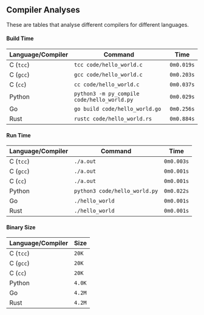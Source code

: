 ## Compiler Analyses

<!-- Please edit the `README.md.tmpl` file instead of the `README.md` -->

These are tables that analyse different compilers for different languages.

#### Build Time

|Language/Compiler|Command|Time|
|-----------------|-------|----|
|C (`tcc`)|`tcc code/hello_world.c`|`0m0.019s`|
|C (`gcc`)|`gcc code/hello_world.c`|`0m0.203s`|
|C (`cc`)|`cc code/hello_world.c`|`0m0.037s`|
|Python|`python3 -m py_compile code/hello_world.py`|`0m0.029s`|
|Go|`go build code/hello_world.go`|`0m0.256s`|
|Rust|`rustc code/hello_world.rs`|`0m0.884s`|

#### Run Time

|Language/Compiler|Command|Time|
|-----------------|-------|----|
|C (`tcc`)|`./a.out`|`0m0.003s`|
|C (`gcc`)|`./a.out`|`0m0.001s`|
|C (`cc`)|`./a.out`|`0m0.001s`|
|Python|`python3 code/hello_world.py`|`0m0.022s`|
|Go|`./hello_world`|`0m0.001s`|
|Rust|`./hello_world`|`0m0.001s`|

#### Binary Size

|Language/Compiler|Size|
|-----------------|----|
|C (`tcc`)|`20K`|
|C (`gcc`)|`20K`|
|C (`cc`)|`20K`|
|Python|`4.0K`|
|Go|`4.2M`|
|Rust|`4.2M`|
